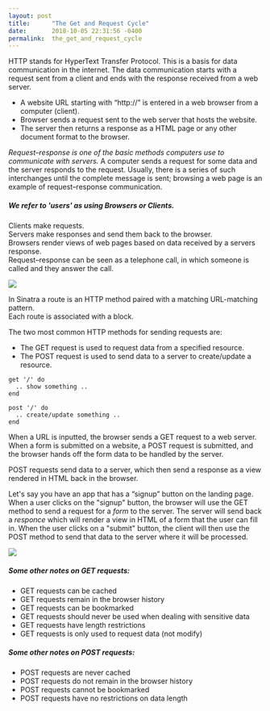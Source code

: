 ```yaml
---
layout: post
title:      "The Get and Request Cycle"
date:       2018-10-05 22:31:56 -0400
permalink:  the_get_and_request_cycle
---
```



HTTP stands for HyperText Transfer Protocol. This is a basis for data communication in the internet. The data communication starts with a request sent from a client and ends with the response received from a web server.

* A website URL starting with “http://” is entered in a web browser from a computer (client).
* Browser sends a request sent to the web server that hosts the website.
* The server then returns a response as a HTML page or any other document format to the browser.

*Request–response is one of the basic methods computers use to communicate with servers.*  A computer sends a request for some data and the server responds to the request. Usually, there is a series of such interchanges until the complete message is sent; browsing a web page is an example of request–response communication.

##### We refer to 'users' as using Browsers or **Clients**.

Clients make requests.  
Servers make responses and send them back to the browser.  
Browsers render views of web pages based on data received by a servers response.  
Request–response can be seen as a telephone call, in which someone is called and they answer the call.

![](http://www.thesilentc.com/rqstrspnc.png)

In Sinatra a route is an HTTP method paired with a matching URL-matching pattern.   
Each route is associated with a block.


The two most common HTTP methods for sending requests are:
* The GET request is used to request data from a specified resource.
* The POST request is used to send data to a server to create/update a resource.

```
get '/' do
  .. show something ..
end

post '/' do
  .. create/update something ..
end
```

When a URL is inputted, the browser sends a GET request to a web server. When a form is submitted on a website, a POST request is submitted, and the browser hands off the form data to be handled by the server.

POST requests send data to a server, which then send a response
as a view rendered in HTML back in the browser.

Let's say you have an app that has a “signup” button on the landing page.
When a user clicks on the "signup" button, the browser will use the GET method to send a request for a *form* to the server. The server will send back a *responce*  which will render a view in HTML of a form that the user can fill in. When the user clicks on a "submit" button, the client will then use the POST method to send that data to the server where it will be processed.

![](https://www.verbundo.com/img/flink_customer_api_part2.png)

##### Some other notes on GET requests:

* GET requests can be cached
* GET requests remain in the browser history
* GET requests can be bookmarked
* GET requests should never be used when dealing with sensitive data
* GET requests have length restrictions
* GET requests is only used to request data (not modify)

##### Some other notes on POST requests:

* POST requests are never cached
* POST requests do not remain in the browser history
* POST requests cannot be bookmarked
* POST requests have no restrictions on data length
